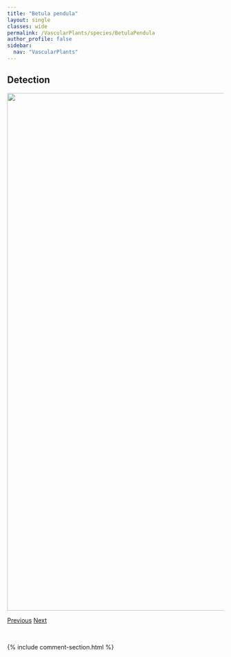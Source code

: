 ```yaml
---
title: "Betula pendula"
layout: single
classes: wide
permalink: /VascularPlants/species/BetulaPendula
author_profile: false
sidebar:
  nav: "VascularPlants"
---
```


<h2>Detection</h2>

<a href="https://drive.google.com/uc?export=view&id=13BSd3s7IBYpSXg_3rW6FhLiBlA-T3qUq">
<img src="https://drive.google.com/uc?export=view&id=13BSd3s7IBYpSXg_3rW6FhLiBlA-T3qUq" height = "1200" width = "800">
</a>


<a href="/DevelopmentWebsite/VascularPlants/species/BetulaOccidentalis" class="pagination--pager" title="Betula occidentalis">Previous</a> <a href="/DevelopmentWebsite/VascularPlants/species/BetulaxEastwoodiae" class="pagination--pager" title="Betula x eastwoodiae">Next</a>

<p>&nbsp;</p>

{% include comment-section.html %}
